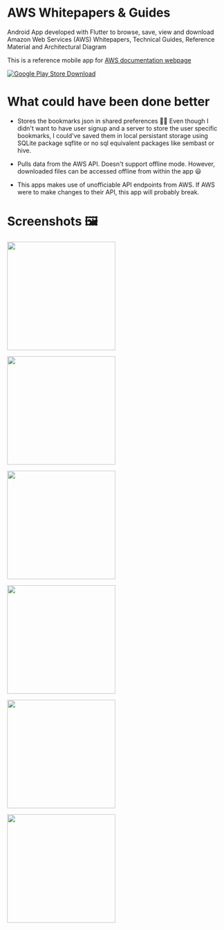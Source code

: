 # AWS Whitepapers & Guides

Android App developed with Flutter to browse, save, view and download Amazon Web Services (AWS) Whitepapers, Technical Guides, Reference Material and Architectural Diagram

This is a reference mobile app for [AWS documentation webpage](https://aws.amazon.com/whitepapers/?whitepapers-main.sort-by=item.additionalFields.sortDate&whitepapers-main.sort-order=desc)

[![Google Play Store Download](https://play.google.com/intl/en_us/badges/images/generic/en_badge_web_generic.png)](https://play.google.com/store/apps/details?id=np.com.a99darshan.aws_whitepapers_guides&hl=en)

# What could have been done better

* Stores the bookmarks json in shared preferences :man_facepalming: Even though I didn't want to have user signup and a server to store the user specific bookmarks, I could've saved them in local persistant storage using SQLite package sqflite or no sql equivalent packages like sembast or hive.

* Pulls data from the AWS API. Doesn't support offline mode. However, downloaded files can be accessed offline from within the app :smiley:

* This apps makes use of unofficiable API endpoints from AWS. If AWS were to make changes to their API, this app will probably break.


# Screenshots :framed_picture:
<a href="url"><img src="https://user-images.githubusercontent.com/9456191/87846625-eb15c480-c8f0-11ea-879a-3c984fc750a4.png" width="250" ></a>


<a href="url"><img src="https://user-images.githubusercontent.com/9456191/87846621-e6511080-c8f0-11ea-925a-7947e3096874.png" width="250" ></a>


<a href="url"><img src="https://user-images.githubusercontent.com/9456191/87846622-e9e49780-c8f0-11ea-809b-9ec13df3625d.png" width="250" ></a>


<a href="url"><img src="https://user-images.githubusercontent.com/9456191/87846623-ea7d2e00-c8f0-11ea-8ae4-4429bcc414bd.png" width="250" ></a>


<a href="url"><img src="https://user-images.githubusercontent.com/9456191/87846624-eb15c480-c8f0-11ea-92f2-96a77f427850.png" width="250" ></a>


<a href="url"><img src="https://user-images.githubusercontent.com/9456191/87846626-ebae5b00-c8f0-11ea-8c21-0e6b473355a4.png" width="250" ></a>




